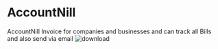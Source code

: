 # AccountNill
AccountNill Invoice for companies and businesses and can track all Bills and also send via email
![download](https://github.com/agrahari10/AccountNill/assets/66618327/43ef2024-3654-41d7-88e5-32bf0f86bf6d)
